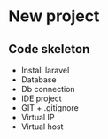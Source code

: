 # New project

## Code skeleton

* Install laravel
* Database
* Db connection
* IDE project
* GIT + .gitignore
* Virtual IP
* Virtual host

